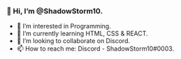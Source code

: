 ### 👋 Hi, I’m @ShadowStorm10.


- 👀 I’m interested in Programming.
- 🌱 I’m currently learning HTML, CSS & REACT.
- 💞️ I’m looking to collaborate on Discord.
- 📫 How to reach me: Discord - ShadowStorm10#0003.
